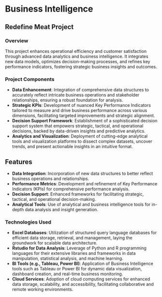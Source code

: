 # Business Intelligence

## Redefine Meat Project
### Overview
This project enhances operational efficiency and customer satisfaction through advanced data analytics and business intelligence. It integrates new data models, optimizes decision-making processes, and refines key performance indicators, fostering strategic business insights and outcomes.

### Project Components
- **Data Enhancement**: Integration of comprehensive data structures to accurately reflect intricate business operations and stakeholder relationships, ensuring a robust foundation for analysis.
- **Strategic KPIs**: Development of nuanced Key Performance Indicators tailored to measure and drive business performance across various dimensions, facilitating targeted improvements and strategic alignment.
- **Decision Support Framework**: Establishment of a sophisticated decision support system that empowers strategic, tactical, and operational decisions, backed by data-driven insights and predictive analytics.
- **Analytics and Visualization**: Deployment of cutting-edge analytical tools and visualization platforms to dissect complex datasets, uncover trends, and present actionable insights in an intuitive format.

## Features
- **Data Integration**: Incorporation of new data structures to better reflect business operations and relationships.
- **Performance Metrics**: Development and refinement of Key Performance Indicators (KPIs) for comprehensive performance analysis.
- **Decision Support**: Enhanced frameworks for facilitating strategic, tactical, and operational decision-making.
- **Analytical Tools**: Use of analytical and business intelligence tools for in-depth data analysis and insight generation.
### Technologies Used
- **Excel Databases**: Utilization of structured query language databases for efficient data storage, retrieval, and management, laying the groundwork for scalable data architecture.
- **Rstudio for Data Analysis**: Leverage of Python and R programming languages for their extensive libraries and frameworks in data manipulation, statistical analysis, and machine learning.
- **BI Tools (e.g., Tableau, Power BI)**: Application of Business Intelligence tools such as Tableau or Power BI for dynamic data visualization, dashboard creation, and real-time business monitoring.
- **Cloud Services**: Adoption of cloud computing services for enhanced data storage, scalability, and accessibility, facilitating collaborative and remote working environments.


